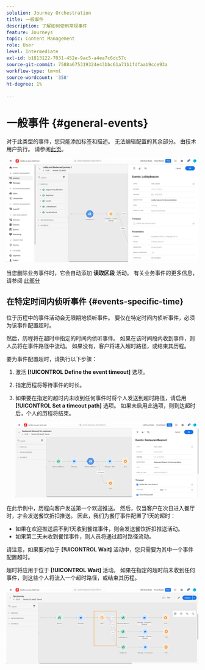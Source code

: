 ```yaml
---
solution: Journey Orchestration
title: 一般事件
description: 了解如何使用常规事件
feature: Journeys
topic: Content Management
role: User
level: Intermediate
exl-id: b1813122-7031-452e-9ac5-a4ea7c6dc57c
source-git-commit: 7588a675319324e43bbc61a71b1fdfaab9cce93a
workflow-type: tm+mt
source-wordcount: '358'
ht-degree: 1%

---
```


# 一般事件 {#general-events}

对于此类型的事件，您只能添加标签和描述。 无法编辑配置的其余部分。 由技术用户执行。 请参阅[此页](../event/about-events.md)。

![](../assets/general-events.png)

当您删除业务事件时，它会自动添加 **读取区段** 活动。 有关业务事件的更多信息，请参阅 [此部分](../event/about-events.md)

## 在特定时间内侦听事件 {#events-specific-time}

位于历程中的事件活动会无限期地侦听事件。 要仅在特定时间内侦听事件，必须为该事件配置超时。

然后，历程将在超时中指定的时间内侦听事件。 如果在该时间段内收到事件，则人员将在事件路径中流动。 如果没有，客户将进入超时路径，或结束其历程。

要为事件配置超时，请执行以下步骤：

1. 激活 **[!UICONTROL Define the event timeout]** 选项。

1. 指定历程将等待事件的时长。

1. 如果要在指定的超时内未收到任何事件时将个人发送到超时路径，请启用 **[!UICONTROL Set a timeout path]** 选项。 如果未启用此选项，则到达超时后，个人的历程将结束。

   ![](../assets/event-timeout.png)

在此示例中，历程向客户发送第一个欢迎推送。 然后，仅当客户在次日进入餐厅时，才会发送餐饮折扣推送。 因此，我们为餐厅事件配置了1天的超时：

* 如果在欢迎推送后不到1天收到餐馆事件，则会发送餐饮折扣推送活动。
* 如果第二天未收到餐馆事件，则人员将通过超时路径流动。

请注意，如果要对位于 **[!UICONTROL Wait]** 活动中，您只需要为其中一个事件配置超时。

超时将应用于位于 **[!UICONTROL Wait]** 活动。 如果在指定的超时前未收到任何事件，则这些个人将流入一个超时路径，或结束其历程。

![](../assets/event-timeout-group.png)
